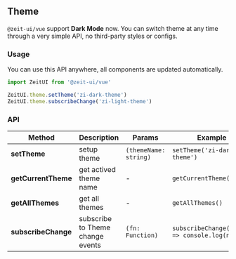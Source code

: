 ## Theme

`@zeit-ui/vue` support **Dark Mode** now. You can switch theme at any time through a very simple API, 
no third-party styles or configs.

### Usage

You can use this API anywhere, all components are updated automatically.

```js
import ZeitUI from '@zeit-ui/vue'

ZeitUI.theme.setTheme('zi-dark-theme')
ZeitUI.theme.subscribeChange('zi-light-theme')
```

### API

| Method | Description | Params | Example |
| ---------- | ---------- | -------------- | ---- |
| **setTheme** | setup theme | `(themeName: string)` | `setTheme('zi-dark-theme')` |
| **getCurrentTheme** | get actived theme name | - | `getCurrentTheme()` |
| **getAllThemes** | get all themes | - | `getAllThemes()` |
| **subscribeChange** | subscribe to Theme change events | `(fn: Function)` | `subscribeChange((name) => console.log(name))` |




